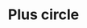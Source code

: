 ---
title: Plus circle
tags:
icon: plus-circle
svg: '<svg xmlns="http://www.w3.org/2000/svg" width="24" height="24" fill="none" viewBox="0 0 24 24" stroke-width="1.5" stroke-linecap="round" stroke-linejoin="round" stroke="currentColor"><circle cx="12" cy="12" r="10"/><path d="M15.5 12H12m0 0H8.5m3.5 0V8.5m0 3.5v3.5"/></svg>'
---